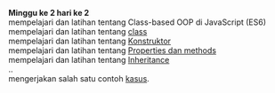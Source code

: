 <strong>Minggu ke 2 hari ke 2 </strong> <br>
mempelajari dan latihan tentang Class-based OOP di JavaScript (ES6)<br>
mempelajari dan latihan tentang  <a href="https://github.com/ajisukmo44/praxis-academy/blob/master/novice/02-02/latihan/class.js">class</a> <br>
mempelajari dan latihan tentang  <a href="https://github.com/ajisukmo44/praxis-academy/blob/master/novice/02-02/latihan/constructor.js">Konstruktor</a><br>
mempelajari dan latihan tentang  <a href="https://github.com/ajisukmo44/praxis-academy/blob/master/novice/02-02/latihan/methods.js">Properties dan methods</a><br>
mempelajari dan latihan tentang  <a href="https://github.com/ajisukmo44/praxis-academy/blob/master/novice/02-02/latihan/Inheritance.js">Inheritance</a><br>
..<br>
mengerjakan salah satu contoh <a href="https://github.com/ajisukmo44/praxis-academy/blob/master/novice/02-02/kasus/kasus.js">kasus</a>.
